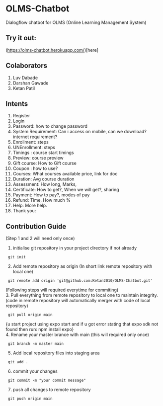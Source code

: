 # OLMS-Chatbot
Dialogflow chatbot for OLMS (Online Learning Management System)

## Try it out:
(https://olms-chatbot.herokuapp.com/)[here]

## Colaborators
1. Luv Dabade
2. Darshan Gawade
3. Ketan Patil

## Intents
1. Register
2. Login
3. Password: how to change password
4. System Requirement: Can i access on mobile, can we download? internet requirement?
5. Enrollment: steps
6. UNEnrollment: steps
7. Timings : course start timings
8. Preview: course preview
9. Gift course: How to Gift course
10. Coupon : how to use?
11. Courses: What courses available price, link for doc
12. Duration: Avg course duration
13. Assessment: How long, Marks, 
14. Certificate: How to get?, When we will get?, sharing 
15. Payment: How to pay?, modes of pay
16. Refund: Time, How much %
17. Help: More help.
18. Thank you: 

## Contribution Guide
(Step 1 and 2 will need only once)
1. initialise git repository in your project directory if not already 

```
 git init 
```
2. Add remote repository as origin (In short link remote repository with local one)

```
 git remote add origin 'git@github.com:Ketan2010/OLMS-Chatbot.git' 
```
(Following steps will required everytime for commiting) <br>
3. Pull everything from remote repository to local one to maintain integrity.(code in remote repository will automatically merger with code of local repository)
```
 git pull origin main
```
{u start project using expo start and if u got error stating that expo sdk not found then run: npm install expo} <br>
4. Rename your master brance with main (this will required only once)
```
 git branch -m master main
```
5. Add local repository files into staging area
```
 git add .
```
6. commit your changes
```
 git commit -m "your commit message"
```
7. push all changes to remote repository
```
 git push origin main
```

